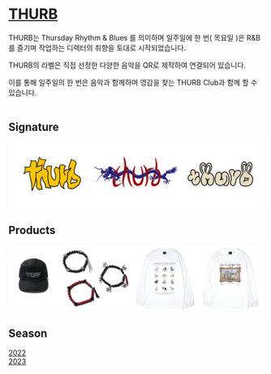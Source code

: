 # [THURB](https://youtu.be/errE4wvT94Q)


THURB는 Thursday Rhythm & Blues 를 의미하며 일주일에 한 번( 목요일 )은 R&B를 즐기며 작업하는 디렉터의 취향을 토대로 시작되었습니다.

THURB의 라벨은 직접 선정한 다양한 음악을 QR로 제작하여 연결되어 있습니다.

이를 통해 일주일의 한 번은 음악과 함께하며 영감을 찾는 THURB Club과 함께 할 수 있습니다.<br><br>

## Signature
<img src="./img/1.png">

## Products
<img src="./img/2.png" width="700">

## Season

[2022](https://github.com/users/pory42/projects/1/views/1)<br>
[2023](https://github.com/users/pory42/projects/2)

